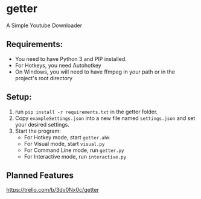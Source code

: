 # getter
A Simple Youtube Downloader
## Requirements:
- You need to have Python 3 and PIP installed.  
- For Hotkeys, you need Autohotkey
- On Windows, you will need to have ffmpeg in your path or in the project's root directory
## Setup:
1. run `pip install -r requirements.txt` in the getter folder.
2. Copy `exampleSettings.json` into a new file named `settings.json` and set your desired settings.
3. Start the program:
    - For Hotkey mode, start `getter.ahk`
    - For Visual mode, start `visual.py`
    - For Command Line mode, run `getter.py`
    - For Interactive mode, run `interactive.py`

## Planned Features
https://trello.com/b/3dv0Nx0c/getter
